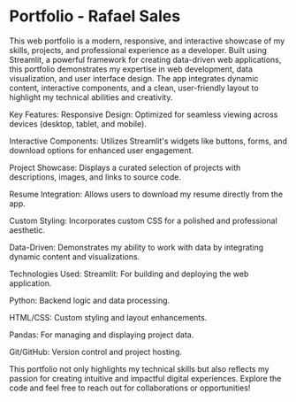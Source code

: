 # Portfolio - Rafael Sales
This web portfolio is a modern, responsive, and interactive showcase of my skills, projects, and professional experience as a developer. Built using Streamlit, a powerful framework for creating data-driven web applications, this portfolio demonstrates my expertise in web development, data visualization, and user interface design. The app integrates dynamic content, interactive components, and a clean, user-friendly layout to highlight my technical abilities and creativity.

Key Features:
Responsive Design: Optimized for seamless viewing across devices (desktop, tablet, and mobile).

Interactive Components: Utilizes Streamlit's widgets like buttons, forms, and download options for enhanced user engagement.

Project Showcase: Displays a curated selection of projects with descriptions, images, and links to source code.

Resume Integration: Allows users to download my resume directly from the app.

Custom Styling: Incorporates custom CSS for a polished and professional aesthetic.

Data-Driven: Demonstrates my ability to work with data by integrating dynamic content and visualizations.

Technologies Used:
Streamlit: For building and deploying the web application.

Python: Backend logic and data processing.

HTML/CSS: Custom styling and layout enhancements.

Pandas: For managing and displaying project data.

Git/GitHub: Version control and project hosting.

This portfolio not only highlights my technical skills but also reflects my passion for creating intuitive and impactful digital experiences. Explore the code and feel free to reach out for collaborations or opportunities!
